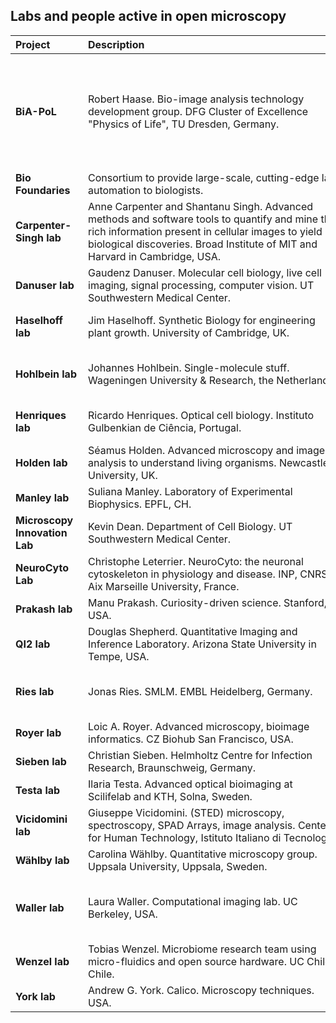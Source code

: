 ## Labs and people active in open microscopy

| <div style="width:100px">Project</div>  | <div style="width:400px">Description</div> | <div style="width:100px">Resources</div>
| :---| :--- | :---
| **BiA-PoL** | Robert Haase. Bio-image analysis technology development group. DFG Cluster of Excellence "Physics of Life", TU Dresden, Germany. | [Homepage](https://physics-of-life.tu-dresden.de/bia), [Blog](https://biapol.github.io/blog/), [Open source code](https://github.com/biapol), [Teaching materials (slides)](https://f1000research.com/gateways/neubias?n0=text&v0=robert+Haase&o0=&selectedDomain=slides), [Teaching materials (videos)](https://youtube.com/haesleinhuepf)
| **Bio Foundaries** | Consortium to provide large-scale, cutting-edge lab automation to biologists. | [Homepage](https://biofoundries.org/)
| **Carpenter-Singh lab** |Anne Carpenter and Shantanu Singh. Advanced methods and software tools to quantify and mine the rich information present in cellular images to yield biological discoveries. Broad Institute of MIT and Harvard in Cambridge, USA. | [Homepage](https://carpenter-singh-lab.broadinstitute.org), [Open science](https://carpenter-singh-lab.broadinstitute.org/community-organizingopen-science)
| **Danuser lab** |Gaudenz Danuser. Molecular cell biology, live cell imaging, signal processing, computer vision. UT Southwestern Medical Center. | [Homepage](https://www.utsouthwestern.edu/labs/danuser/), [Software](https://www.utsouthwestern.edu/labs/danuser/software/), [GitHub](https://github.com/DanuserLab)
| **Haselhoff lab** |Jim Haselhoff. Synthetic Biology for engineering plant growth. University of Cambridge, UK. | [Homepage](https://haseloff.plantsci.cam.ac.uk), [Microscopy](https://haseloff.plantsci.cam.ac.uk/imaging/index.html), [GitHub](https://github.com/HaseloffLab)
| **Hohlbein lab** |Johannes Hohlbein. Single-molecule stuff. Wageningen University & Research, the Netherlands.| [Homepage](https://jhohlbein.com/), [Open Science](https://jhohlbein.com/openscience/), [GitHub](https://github.com/HohlbeinLab)
| **Henriques lab** |Ricardo Henriques. Optical cell biology. Instituto Gulbenkian de Ciência, Portugal.| [Homepage](https://henriqueslab.github.io/), [Resources](https://henriqueslab.github.io/resources/), [GitHub](https://github.com/HenriquesLab)
| **Holden lab** |Séamus Holden. Advanced microscopy and image analysis to understand living organisms. Newcastle University, UK.| [Homepage](https://blogs.ncl.ac.uk/holdenlab/), [GitHub](https://github.com/HoldenLab)
| **Manley lab** |Suliana Manley. Laboratory of Experimental Biophysics. EPFL, CH.| [Homepage](https://www.epfl.ch/labs/leb/), [Software](https://www.epfl.ch/labs/leb/software/)
| **Microscopy Innovation Lab** |Kevin Dean. Department of Cell Biology. UT Southwestern Medical Center.| [Homepage](https://www.utsouthwestern.edu/research/core-facilities/microscopy-innovation/about.html), [GitHub](https://github.com/AdvancedImagingUTSW)
| **NeuroCyto Lab** |Christophe Leterrier. NeuroCyto: the neuronal cytoskeleton in physiology and disease. INP, CNRS-Aix Marseille University, France. | [Homepage](https://www.neurocytolab.org/), [GitHub](https://github.com/cleterrier/)
| **Prakash lab** |Manu Prakash. Curiosity-driven science. Stanford, USA.| [Homepage](https://web.stanford.edu/group/prakash-lab/cgi-bin/labsite/), [GitHub](https://github.com/PrakashLab)
| **QI2 lab** |Douglas Shepherd. Quantitative Imaging and Inference Laboratory. Arizona State University in Tempe, USA.| [Homepage](https://shepherdlaboratory.org), [GitHub](https://github.com/qi2lab)
| **Ries lab** |Jonas Ries. SMLM. EMBL Heidelberg, Germany. | [Homepage](https://rieslab.de), [Software](https://rieslab.de#software), [Resources](https://rieslab.de/#resources), [GitHub](https://github.com/ries-lab)
| **Royer lab** |Loic A. Royer. Advanced microscopy, bioimage informatics. CZ Biohub San Francisco, USA.| [Homepage](https://www.royerlab.org/), [GitHub](https://github.com/royerlab)
| **Sieben lab** |Christian Sieben. Helmholtz Centre for Infection Research, Braunschweig, Germany.| [Homepage](https://nanoinfection.org/contact), [GitHub](https://github.com/christian-7)
| **Testa lab** |Ilaria Testa. Advanced optical bioimaging at Scilifelab and KTH, Solna, Sweden.| [Homepage](http://www.testalab.org), [Tools](http://www.testalab.org/tools.php)
| **Vicidomini lab** |Giuseppe Vicidomini. (STED) microscopy, spectroscopy, SPAD Arrays, image analysis. Center for Human Technology, Istituto Italiano di Tecnologia.| [Homepage](https://vicidominilab.github.io), [GitHub](https://github.com/VicidominiLab)
| **Wählby lab** |Carolina Wählby. Quantitative microscopy group. Uppsala University, Uppsala, Sweden.| [Homepage](http://user.it.uu.se/~cli05194/index.html), [GitHub](https://github.com/wahlby-lab)
| **Waller lab** |Laura Waller. Computational imaging lab. UC Berkeley, USA.| [Homepage](https://www.laurawaller.com/), [Optics-Fun](https://www.laurawaller.com/optics-fun/), [Open Source](https://www.laurawaller.com/opensource/), [GitHub](https://github.com/Waller-Lab)
| **Wenzel lab** |Tobias Wenzel. Microbiome research team using micro-fluidics and open source hardware. UC Chile, Chile.| [Homepage](https://wenzel-lab.github.io), [GitHub](https://github.com/MakerTobey)
| **York lab** |Andrew G. York. Calico. Microscopy techniques. USA. | [Homepage](https://andrewgyork.github.io/), [GitHub](https://github.com/AndrewGYork)
